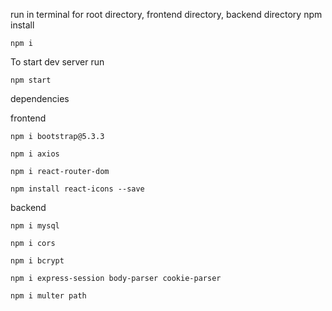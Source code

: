 run in terminal for root directory, frontend directory, backend directory npm install

```
npm i
```

To start dev server run
```
npm start
```


dependencies

frontend
```
npm i bootstrap@5.3.3

npm i axios

npm i react-router-dom

npm install react-icons --save

```


backend
```
npm i mysql

npm i cors

npm i bcrypt

npm i express-session body-parser cookie-parser

npm i multer path
```